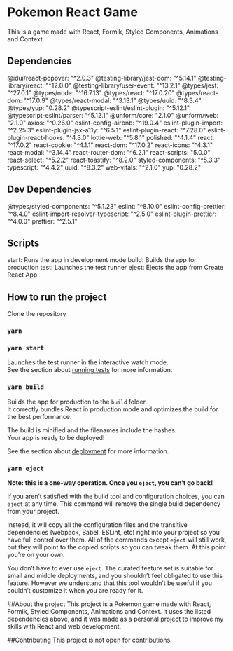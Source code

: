 # Pokemon React Game

This is a game made with React, Formik, Styled Components, Animations and Context.

## Dependencies

@idui/react-popover: "^2.0.3"
@testing-library/jest-dom: "^5.14.1"
@testing-library/react: "^12.0.0"
@testing-library/user-event: "^13.2.1"
@types/jest: "^27.0.1"
@types/node: "^16.7.13"
@types/react: "^17.0.20"
@types/react-dom: "^17.0.9"
@types/react-modal: "^3.13.1"
@types/uuid: "^8.3.4"
@types/yup: "0.28.2"
@typescript-eslint/eslint-plugin: "^5.12.1"
@typescript-eslint/parser: "^5.12.1"
@unform/core: "2.1.0"
@unform/web: "2.1.0"
axios: "^0.26.0"
eslint-config-airbnb: "^19.0.4"
eslint-plugin-import: "^2.25.3"
eslint-plugin-jsx-a11y: "^6.5.1"
eslint-plugin-react: "^7.28.0"
eslint-plugin-react-hooks: "^4.3.0"
lottie-web: "^5.8.1"
polished: "^4.1.4"
react: "^17.0.2"
react-cookie: "^4.1.1"
react-dom: "^17.0.2"
react-icons: "^4.3.1"
react-modal: "^3.14.4"
react-router-dom: "^6.2.1"
react-scripts: "5.0.0"
react-select: "^5.2.2"
react-toastify: "^8.2.0"
styled-components: "^5.3.3"
typescript: "^4.4.2"
uuid: "^8.3.2"
web-vitals: "^2.1.0"
yup: "0.28.2"

## Dev Dependencies

@types/styled-components: "^5.1.23"
eslint: "^8.10.0"
eslint-config-prettier: "^8.4.0"
eslint-import-resolver-typescript: "^2.5.0"
eslint-plugin-prettier: "^4.0.0"
prettier: "^2.5.1"

## Scripts

start: Runs the app in development mode
build: Builds the app for production
test: Launches the test runner
eject: Ejects the app from Create React App

## How to run the project
Clone the repository
### `yarn`
### `yarn start`
Launches the test runner in the interactive watch mode.\
See the section about [running tests](https://facebook.github.io/create-react-app/docs/running-tests) for more information.
### `yarn build`
Builds the app for production to the `build` folder.\
It correctly bundles React in production mode and optimizes the build for the best performance.

The build is minified and the filenames include the hashes.\
Your app is ready to be deployed!

See the section about [deployment](https://facebook.github.io/create-react-app/docs/deployment) for more information.

### `yarn eject`

**Note: this is a one-way operation. Once you `eject`, you can’t go back!**

If you aren’t satisfied with the build tool and configuration choices, you can `eject` at any time. This command will remove the single build dependency from your project.

Instead, it will copy all the configuration files and the transitive dependencies (webpack, Babel, ESLint, etc) right into your project so you have full control over them. All of the commands except `eject` will still work, but they will point to the copied scripts so you can tweak them. At this point you’re on your own.

You don’t have to ever use `eject`. The curated feature set is suitable for small and middle deployments, and you shouldn’t feel obligated to use this feature. However we understand that this tool wouldn’t be useful if you couldn’t customize it when you are ready for it.

##About the project
This project is a Pokemon game made with React, Formik, Styled Components, Animations and Context. It uses the listed dependencies above, and it was made as a personal project to improve my skills with React and web development.

##Contributing
This project is not open for contributions.
